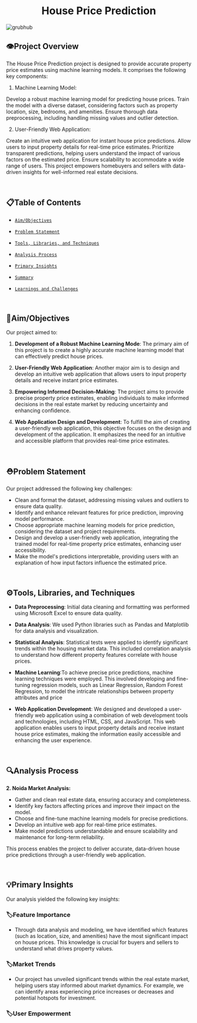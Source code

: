 <h1 align="center"> House Price Prediction </h1>

![grubhub](https://github.com/Sanskrutee-Dudhe/House_price_prediction.github.io/assets/122347459/880d8917-4331-42f3-b442-192fe8292e2a)


## 👁️Project Overview


The House Price Prediction project is designed to provide accurate property price estimates using machine learning models. It comprises the following key components:

1. Machine Learning Model:

Develop a robust machine learning model for predicting house prices.
Train the model with a diverse dataset, considering factors such as property location, size, bedrooms, and amenities.
Ensure thorough data preprocessing, including handling missing values and outlier detection.

2. User-Friendly Web Application:

Create an intuitive web application for instant house price predictions.
Allow users to input property details for real-time price estimates.
Prioritize transparent predictions, helping users understand the impact of various factors on the estimated price.
Ensure scalability to accommodate a wide range of users.
This project empowers homebuyers and sellers with data-driven insights for well-informed real estate decisions.

<br>

## 📋Table of Contents
- [`Aim/Objectives`](#aimobjectives)
- [`Problem Statement`](#problem-statement)
- [`Tools, Libraries, and Techniques`](#tools-libraries-and-techniques)

- [`Analysis Process`](#analysis-process)
- [`Primary Insights`](#primary-insights)
- [`Summary`](#summary)
- [`Learnings and Challenges`](#learnings-and-challenges)
<br>

## 🎯Aim/Objectives

Our project aimed to:

1. **Development of a Robust Machine Learning Mode**: The primary aim of this project is to create a highly accurate machine learning model that can effectively predict house prices.

2. **User-Friendly Web Application**: Another major aim is to design and develop an intuitive web application that allows users to input property details and receive instant price estimates.

3. **Empowering Informed Decision-Making**: The project aims to provide precise property price estimates, enabling individuals to make informed decisions in the real estate market by reducing uncertainty and enhancing confidence.

4. **Web Application Design and Development**: To fulfill the aim of creating a user-friendly web application, this objective focuses on the design and development of the application. It emphasizes the need for an intuitive and accessible platform that provides real-time price estimates.

<br>

## ⛑️Problem Statement

Our project addressed the following key challenges:

-  Clean and format the dataset, addressing missing values and outliers to ensure data quality.
- Identify and enhance relevant features for price prediction, improving model performance.
- Choose appropriate machine learning models for price prediction, considering the dataset and project requirements.
- Design and develop a user-friendly web application, integrating the trained model for real-time property price estimates, enhancing user accessibility.
- Make the model's predictions interpretable, providing users with an explanation of how input factors influence the estimated price.

<br>

## ⚙️Tools, Libraries, and Techniques

- **Data Preprocessing**: Initial data cleaning and formatting was performed using Microsoft Excel to ensure data quality.


- **Data Analysis**: We used Python libraries such as Pandas and Matplotlib for data analysis and visualization.
- **Statistical Analysis**: Statistical tests were applied to identify significant trends within the housing market data. This included correlation analysis to understand how different property features correlate with house prices.
- **Machine Learning**:To achieve precise price predictions, machine learning techniques were employed. This involved developing and fine-tuning regression models, such as Linear Regression, Random Forest Regression, to model the intricate relationships between property attributes and price
- **Web Application Development**: We designed and developed a user-friendly web application using a combination of web development tools and technologies, including HTML, CSS, and JavaScript. This web application enables users to input property details and receive instant house price estimates, making the information easily accessible and enhancing the user experience.

<br>


## 🔍Analysis Process



**2. Noida Market Analysis:**
   -  Gather and clean real estate data, ensuring accuracy and completeness.
   - Identify key factors affecting prices and improve their impact on the model.
   - Choose and fine-tune machine learning models for precise predictions.
   - Develop an intuitive web app for real-time price estimates.
   - Make model predictions understandable and ensure scalability and maintenance for long-term reliability.
   

This process enables the project to deliver accurate, data-driven house price predictions through a user-friendly web application.

<br>



## 💡Primary Insights

Our analysis yielded the following key insights:

### 🏷️Feature Importance

- Through data analysis and modeling, we have identified which features (such as location, size, and amenities) have the most significant impact on house prices. This knowledge is crucial for buyers and sellers to understand what drives property values.

### 🏷️Market Trends

- Our project has unveiled significant trends within the real estate market, helping users stay informed about market dynamics. For example, we can identify areas experiencing price increases or decreases and potential hotspots for investment.

### 🏷️User Empowerment
